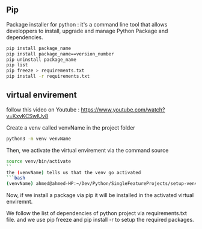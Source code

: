 ## Pip 

Package installer for python : it's a command line tool that allows developpers to install, upgrade and manage Python Package and dependencies.

```bash
pip install package_name
pip install package_name==version_number
pip uninstall package_name
pip list
pip freeze > requirements.txt
pip install -r requirements.txt
```
## virtual envirement
follow this video on Youtube : https://www.youtube.com/watch?v=KxvKCSwlUv8

Create a venv called venvName in the project folder
```bash
python3 -m venv venvName
```
Then, we activate the virtual envirement via the command source

```bash
source venv/bin/activate
``
the (venvName) tells us that the venv go activated
```bash
(venvName) ahmed@ahmed-HP:~/Dev/Python/SingleFeatureProjects/setup-venv$ 
```

Now, if we install a package via pip it will be installed in the activated virtual enviremnt.

We follow the list of dependencies of python project via requirements.txt file.
 and we use pip freeze and pip install -r to setup the required packages. 



